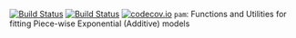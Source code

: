  [![Build Status](https://travis-ci.org/adibender/pam.svg?branch=master)](https://travis-ci.org/adibender/pam)
 [![Build Status](https://ci.appveyor.com/api/projects/status/github/adibender/pam?branch=master&svg=true)](https://ci.appveyor.com/project/adibender/pam/branch/master)
[![codecov.io](https://codecov.io/github/adibender/pam/coverage.svg?branch=master)](https://codecov.io/github/adibender/pam/branch/master)
 `pam`: Functions and Utilities for fitting Piece-wise Exponential (Additive) models

